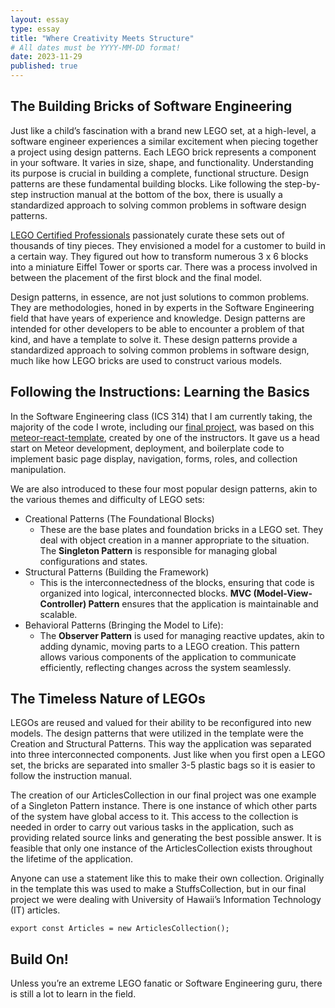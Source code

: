 ```yaml
---
layout: essay
type: essay
title: "Where Creativity Meets Structure"
# All dates must be YYYY-MM-DD format!
date: 2023-11-29
published: true
---
```

## The Building Bricks of Software Engineering

Just like a child’s fascination with a brand new LEGO set, at a high-level, a software engineer experiences a similar excitement when piecing together a project using design patterns. Each LEGO brick represents a component in your software. It varies in size, shape, and functionality. Understanding its purpose is crucial in building a complete, functional structure. Design patterns are these fundamental building blocks. Like following the step-by-step instruction manual at the bottom of the box, there is usually a standardized approach to solving common problems in software design patterns.

[LEGO Certified Professionals](https://www.lego.com/en-us/aboutus/lego-certified-professionals) passionately curate these sets out of thousands of tiny pieces. They envisioned a model for a customer to build in a certain way. They figured out how to transform numerous 3 x 6 blocks into a miniature Eiffel Tower or sports car. There was a process involved in between the placement of the first block and the final model.

Design patterns, in essence, are not just solutions to common problems. They are methodologies, honed in by experts in the Software Engineering field that have years of experience and knowledge. Design patterns are intended for other developers to be able to encounter a problem of that kind, and have a template to solve it. These design patterns provide a standardized approach to solving common problems in software design, much like how LEGO bricks are used to construct various models.

## Following the Instructions: Learning the Basics

In the Software Engineering class (ICS 314) that I am currently taking, the majority of the code I wrote, including our [final project](https://askusits.site/), was based on this [meteor-react-template](https://ics-software-engineering.github.io/meteor-application-template-react/), created by one of the instructors. It gave us a head start on Meteor development, deployment, and boilerplate code to implement basic page display, navigation, forms, roles, and collection manipulation.

We are also introduced to these four most popular design patterns, akin to the various themes and difficulty of LEGO sets:

<div><ul>
<li>Creational Patterns (The Foundational Blocks)    <ul>
<li>These are the base plates and foundation bricks in a LEGO set. They deal with object creation in a manner appropriate to the situation. The <strong>Singleton Pattern</strong> is responsible for managing global configurations and states.</li>
</ul>    
<li>Structural Patterns (Building the Framework)    <ul>
<li>This is the interconnectedness of the blocks, ensuring that code is organized into logical, interconnected blocks. <strong>MVC (Model-View-Controller) Pattern</strong> ensures that the application is maintainable and scalable.</li>
</ul>
<li>Behavioral Patterns (Bringing the Model to Life):
<ul>
<li>The <strong>Observer Pattern</strong> is used for managing reactive updates, akin to adding dynamic, moving parts to a LEGO creation. This pattern allows various components of the application to communicate efficiently, reflecting changes across
the system seamlessly.</li>
</ul>
</ul></div>







## The Timeless Nature of LEGOs

LEGOs are reused and valued for their ability to be reconfigured into new models. The design patterns that were utilized in the template were the Creation and Structural Patterns. This way the application was separated into three interconnected components. Just like when you first open a LEGO set, the bricks are separated into smaller 3-5 plastic bags so it is easier to follow the instruction manual.

The creation of our ArticlesCollection in our final project was one example of a Singleton Pattern instance. There is one instance of which other parts of the system have global access to it. This access to the collection is needed in order to carry out various tasks in the application, such as providing related source links and generating the best possible answer. It is feasible that only one instance of the ArticlesCollection exists throughout the lifetime of the application.

Anyone can use a statement like this to make their own collection. Originally in the template this was used to make a StuffsCollection, but in our final project we were dealing with University of Hawaii’s Information Technology (IT) articles.

``
export const Articles = new ArticlesCollection();
``

## Build On!

Unless you’re an extreme LEGO fanatic or Software Engineering guru, there is still a lot to learn in the field. 
